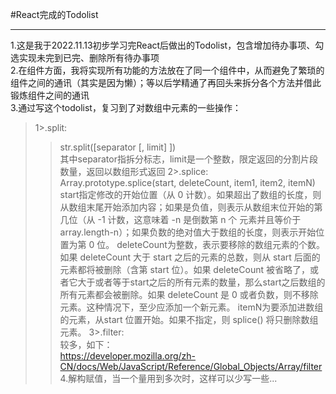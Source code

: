 #React完成的Todolist<hr>
1.这是我于2022.11.13初步学习完React后做出的Todolist，包含增加待办事项、勾选实现未完到已完、删除所有待办事项<br>
2.在组件方面，我将实现所有功能的方法放在了同一个组件中，从而避免了繁琐的组件之间的通讯（其实是因为懒）；等以后学精通了再回头来拆分各个方法并借此锻炼组件之间的通讯<br>
3.通过写这个todolist，复习到了对数组中元素的一些操作：<br>
  >1>.split:<br>
  >>str.split([separator [, limit] ])<br>
  >>其中separator指拆分标志，limit是一个整数，限定返回的分割片段数量，返回以数组形式返回
  >2>.splice:<br>
  >>Array.prototype.splice(start, deleteCount, item1, item2, itemN)<br>
  >>start指定修改的开始位置（从 0 计数）。如果超出了数组的长度，则从数组末尾开始添加内容；如果是负值，则表示从数组末位开始的第几位（从 -1 计数，这意味着 -n 是倒数第 n 个 元素并且等价于 array.length-n）；如果负数的绝对值大于数组的长度，则表示开始位置为第 0 位。
  >>deleteCount为整数，表示要移除的数组元素的个数。如果 deleteCount 大于 start 之后的元素的总数，则从 start 后面的元素都将被删除（含第 start 位）。如果 deleteCount 被省略了，或者它大于或者等于start之后的所有元素的数量，那么start之后数组的所有元素都会被删除。如果 deleteCount 是 0 或者负数，则不移除元素。这种情况下，至少应添加一个新元素。
  >>itemN为要添加进数组的元素，从start 位置开始。如果不指定，则 splice() 将只删除数组元素。
  >3>.filter:<br>
  >>较多，如下：<br>
  >>https://developer.mozilla.org/zh-CN/docs/Web/JavaScript/Reference/Global_Objects/Array/filter<br>
  4.解构赋值，当一个量用到多次时，这样可以少写一些...
